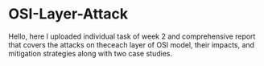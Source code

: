 # OSI-Layer-Attack
Hello, here I uploaded individual task of week 2 and comprehensive report that covers the attacks on
theceach layer of OSI model, their impacts, and mitigation strategies along with two case studies.
